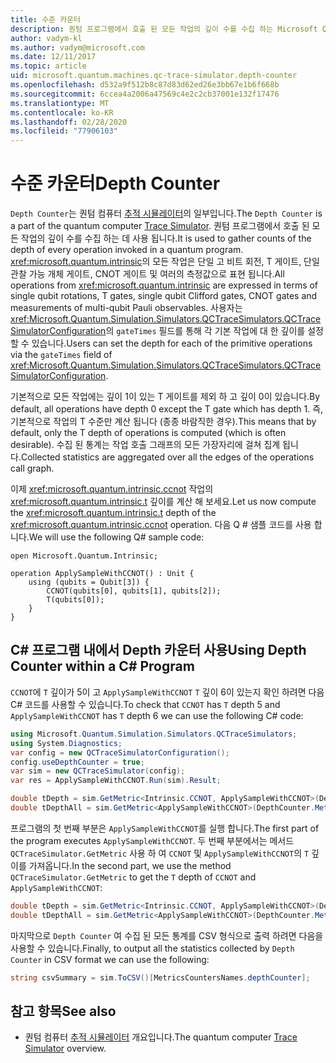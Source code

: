 ```yaml
---
title: 수준 카운터
description: 퀀텀 프로그램에서 호출 된 모든 작업의 깊이 수를 수집 하는 Microsoft QDK Depth 카운터에 대해 알아봅니다.
author: vadym-kl
ms.author: vadym@microsoft.com
ms.date: 12/11/2017
ms.topic: article
uid: microsoft.quantum.machines.qc-trace-simulator.depth-counter
ms.openlocfilehash: d532a9f512b8c87d83d62ed26e3bb67e1b6f668b
ms.sourcegitcommit: 6ccea4a2006a47569c4e2c2cb37001e132f17476
ms.translationtype: MT
ms.contentlocale: ko-KR
ms.lasthandoff: 02/28/2020
ms.locfileid: "77906103"
---
```

# <a name="depth-counter"></a><span data-ttu-id="3afb8-103">수준 카운터</span><span class="sxs-lookup"><span data-stu-id="3afb8-103">Depth Counter</span></span>

<span data-ttu-id="3afb8-104">`Depth Counter`는 퀀텀 컴퓨터 [추적 시뮬레이터](xref:microsoft.quantum.machines.qc-trace-simulator.intro)의 일부입니다.</span><span class="sxs-lookup"><span data-stu-id="3afb8-104">The `Depth Counter` is a part of the quantum computer [Trace Simulator](xref:microsoft.quantum.machines.qc-trace-simulator.intro).</span></span>
<span data-ttu-id="3afb8-105">퀀텀 프로그램에서 호출 된 모든 작업의 깊이 수를 수집 하는 데 사용 됩니다.</span><span class="sxs-lookup"><span data-stu-id="3afb8-105">It is used to gather counts of the depth of every operation invoked in a quantum program.</span></span> <span data-ttu-id="3afb8-106"><xref:microsoft.quantum.intrinsic>의 모든 작업은 단일 고 비트 회전, T 게이트, 단일 관찰 가능 개체 게이트, CNOT 게이트 및 여러의 측정값으로 표현 됩니다.</span><span class="sxs-lookup"><span data-stu-id="3afb8-106">All operations from <xref:microsoft.quantum.intrinsic> are expressed in terms of single qubit rotations, T gates, single qubit Clifford gates, CNOT gates and measurements of multi-qubit Pauli observables.</span></span> <span data-ttu-id="3afb8-107">사용자는 <xref:Microsoft.Quantum.Simulation.Simulators.QCTraceSimulators.QCTraceSimulatorConfiguration>의 `gateTimes` 필드를 통해 각 기본 작업에 대 한 깊이를 설정할 수 있습니다.</span><span class="sxs-lookup"><span data-stu-id="3afb8-107">Users can set the depth for each of the primitive operations via the `gateTimes` field of <xref:Microsoft.Quantum.Simulation.Simulators.QCTraceSimulators.QCTraceSimulatorConfiguration>.</span></span>

<span data-ttu-id="3afb8-108">기본적으로 모든 작업에는 깊이 1이 있는 T 게이트를 제외 하 고 깊이 0이 있습니다.</span><span class="sxs-lookup"><span data-stu-id="3afb8-108">By default, all operations have depth 0 except the T gate which has depth 1.</span></span> <span data-ttu-id="3afb8-109">즉, 기본적으로 작업의 T 수준만 계산 됩니다 (종종 바람직한 경우).</span><span class="sxs-lookup"><span data-stu-id="3afb8-109">This means that by default, only the T depth of operations is computed (which is often desirable).</span></span> <span data-ttu-id="3afb8-110">수집 된 통계는 작업 호출 그래프의 모든 가장자리에 걸쳐 집계 됩니다.</span><span class="sxs-lookup"><span data-stu-id="3afb8-110">Collected statistics are aggregated over all the edges of the operations call graph.</span></span> 

<span data-ttu-id="3afb8-111">이제 <xref:microsoft.quantum.intrinsic.ccnot> 작업의 <xref:microsoft.quantum.intrinsic.t> 깊이를 계산 해 보세요.</span><span class="sxs-lookup"><span data-stu-id="3afb8-111">Let us now compute the <xref:microsoft.quantum.intrinsic.t> depth of the <xref:microsoft.quantum.intrinsic.ccnot> operation.</span></span> <span data-ttu-id="3afb8-112">다음 Q # 샘플 코드를 사용 합니다.</span><span class="sxs-lookup"><span data-stu-id="3afb8-112">We will use the following Q# sample code:</span></span>

```qsharp
open Microsoft.Quantum.Intrinsic;

operation ApplySampleWithCCNOT() : Unit {
    using (qubits = Qubit[3]) {
        CCNOT(qubits[0], qubits[1], qubits[2]);
        T(qubits[0]);
    }
}
```

## <a name="using-depth-counter-within-a-c-program"></a><span data-ttu-id="3afb8-113">C# 프로그램 내에서 Depth 카운터 사용</span><span class="sxs-lookup"><span data-stu-id="3afb8-113">Using Depth Counter within a C# Program</span></span>

<span data-ttu-id="3afb8-114">`CCNOT`에 `T` 깊이가 5이 고 `ApplySampleWithCCNOT` `T` 깊이 6이 있는지 확인 하려면 다음 C# 코드를 사용할 수 있습니다.</span><span class="sxs-lookup"><span data-stu-id="3afb8-114">To check that `CCNOT` has `T` depth 5 and `ApplySampleWithCCNOT` has `T` depth 6 we can use the following C# code:</span></span>

```csharp
using Microsoft.Quantum.Simulation.Simulators.QCTraceSimulators;
using System.Diagnostics;
var config = new QCTraceSimulatorConfiguration();
config.useDepthCounter = true;
var sim = new QCTraceSimulator(config);
var res = ApplySampleWithCCNOT.Run(sim).Result;

double tDepth = sim.GetMetric<Intrinsic.CCNOT, ApplySampleWithCCNOT>(DepthCounter.Metrics.Depth);
double tDepthAll = sim.GetMetric<ApplySampleWithCCNOT>(DepthCounter.Metrics.Depth);
```

<span data-ttu-id="3afb8-115">프로그램의 첫 번째 부분은 `ApplySampleWithCCNOT`를 실행 합니다.</span><span class="sxs-lookup"><span data-stu-id="3afb8-115">The first part of the program executes `ApplySampleWithCCNOT`.</span></span> <span data-ttu-id="3afb8-116">두 번째 부분에서는 메서드 `QCTraceSimulator.GetMetric` 사용 하 여 `CCNOT` 및 `ApplySampleWithCCNOT`의 `T` 깊이를 가져옵니다.</span><span class="sxs-lookup"><span data-stu-id="3afb8-116">In the second part, we use the method `QCTraceSimulator.GetMetric` to get the `T` depth of `CCNOT` and `ApplySampleWithCCNOT`:</span></span> 

```csharp
double tDepth = sim.GetMetric<Intrinsic.CCNOT, ApplySampleWithCCNOT>(DepthCounter.Metrics.Depth);
double tDepthAll = sim.GetMetric<ApplySampleWithCCNOT>(DepthCounter.Metrics.Depth);
```

<span data-ttu-id="3afb8-117">마지막으로 `Depth Counter` 여 수집 된 모든 통계를 CSV 형식으로 출력 하려면 다음을 사용할 수 있습니다.</span><span class="sxs-lookup"><span data-stu-id="3afb8-117">Finally, to output all the statistics collected by `Depth Counter` in CSV format we can use the following:</span></span>
```csharp
string csvSummary = sim.ToCSV()[MetricsCountersNames.depthCounter];
```

## <a name="see-also"></a><span data-ttu-id="3afb8-118">참고 항목</span><span class="sxs-lookup"><span data-stu-id="3afb8-118">See also</span></span> ##

- <span data-ttu-id="3afb8-119">퀀텀 컴퓨터 [추적 시뮬레이터](xref:microsoft.quantum.machines.qc-trace-simulator.intro) 개요입니다.</span><span class="sxs-lookup"><span data-stu-id="3afb8-119">The quantum computer [Trace Simulator](xref:microsoft.quantum.machines.qc-trace-simulator.intro) overview.</span></span>
